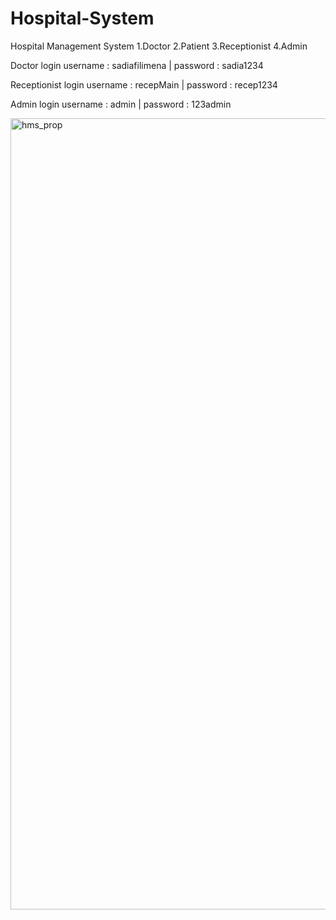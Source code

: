 # Hospital-System

Hospital Management System 1.Doctor 2.Patient 3.Receptionist 4.Admin

Doctor login
username : sadiafilimena | password : sadia1234

Receptionist login
username : recepMain | password : recep1234

Admin login
username : admin | password : 123admin

<img width="1266" alt="hms_prop" src="https://user-images.githubusercontent.com/52848335/128125288-e6c42ef1-2d3b-4e19-a5cc-5c94a82e39dd.png">
